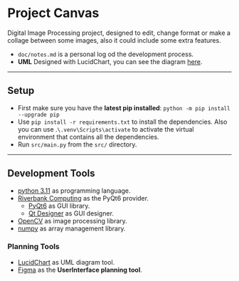 # Project Canvas

Digital Image Processing project, designed to edit, change format or make a collage between some images, also it could include some extra features.

- `doc/notes.md` is a personal log od the development process.
- **UML** Designed with LucidChart, you can see the diagram [here](https://lucid.app/lucidchart/06438ddf-70b4-4447-b708-2d4638cbfd79/edit?viewport_loc=318%2C367%2C2424%2C1216%2CvDxaZDTm0GVt&invitationId=inv_4ad1f930-406d-4b79-9583-730b083a4bd5).

----

## Setup

- First make sure you have the **latest pip installed**: `python -m pip install --upgrade pip`
- Use `pip install -r requirements.txt` to install the dependencies. Also you can use .`\.venv\Scripts\activate` to activate the virtual environment that contains all the dependencies.
- Run `src/main.py` from the `src/` directory.

----

## Development Tools

- [python 3.11](https://www.python.org/) as programming language.
- [Riverbank Computing](https://www.riverbankcomputing.com/) as the PyQt6 provider.
  - [PyQt6](https://pypi.org/project/PyQt6/) as GUI library.
  - [Qt Designer](https://build-system.fman.io/qt-designer-download) as GUI designer.
- [OpenCV](https://pypi.org/project/opencv-python/) as image processing library.
- [numpy](https://numpy.org/) as array management library.

### Planning Tools

- [LucidChart](https://www.lucidchart.com/) as UML diagram tool.
- [Figma](https://figma.com/) as the **UserInterface planning tool**.
